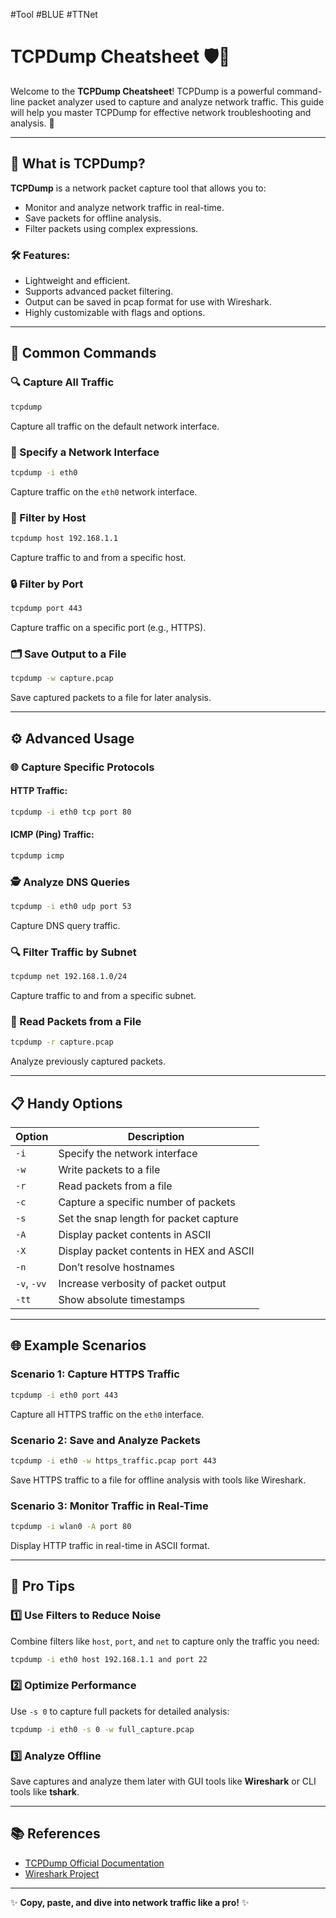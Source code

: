#Tool #BLUE #TTNet 
# TCPDump Cheatsheet 🛡️📡

Welcome to the **TCPDump Cheatsheet**! TCPDump is a powerful command-line packet analyzer used to capture and analyze network traffic. This guide will help you master TCPDump for effective network troubleshooting and analysis. 🚀

---

## 🌟 What is TCPDump?
**TCPDump** is a network packet capture tool that allows you to:
- Monitor and analyze network traffic in real-time.
- Save packets for offline analysis.
- Filter packets using complex expressions.

### 🛠 Features:
- Lightweight and efficient.
- Supports advanced packet filtering.
- Output can be saved in pcap format for use with Wireshark.
- Highly customizable with flags and options.

---

## 🧰 Common Commands

### 🔍 Capture All Traffic
```bash
tcpdump
```
Capture all traffic on the default network interface.

### 📡 Specify a Network Interface
```bash
tcpdump -i eth0
```
Capture traffic on the `eth0` network interface.

### 🎯 Filter by Host
```bash
tcpdump host 192.168.1.1
```
Capture traffic to and from a specific host.

### 🔒 Filter by Port
```bash
tcpdump port 443
```
Capture traffic on a specific port (e.g., HTTPS).

### 🗂 Save Output to a File
```bash
tcpdump -w capture.pcap
```
Save captured packets to a file for later analysis.

---

## ⚙️ Advanced Usage

### 🌐 Capture Specific Protocols
#### HTTP Traffic:
```bash
tcpdump -i eth0 tcp port 80
```
#### ICMP (Ping) Traffic:
```bash
tcpdump icmp
```

### 🕵️ Analyze DNS Queries
```bash
tcpdump -i eth0 udp port 53
```
Capture DNS query traffic.

### 🔍 Filter Traffic by Subnet
```bash
tcpdump net 192.168.1.0/24
```
Capture traffic to and from a specific subnet.

### 📜 Read Packets from a File
```bash
tcpdump -r capture.pcap
```
Analyze previously captured packets.

---

## 📋 Handy Options

| Option           | Description                                   |
|------------------|-----------------------------------------------|
| `-i`             | Specify the network interface                 |
| `-w`             | Write packets to a file                      |
| `-r`             | Read packets from a file                     |
| `-c`             | Capture a specific number of packets         |
| `-s`             | Set the snap length for packet capture       |
| `-A`             | Display packet contents in ASCII             |
| `-X`             | Display packet contents in HEX and ASCII     |
| `-n`             | Don’t resolve hostnames                     |
| `-v`, `-vv`      | Increase verbosity of packet output          |
| `-tt`            | Show absolute timestamps                     |

---

## 🌐 Example Scenarios

### Scenario 1: Capture HTTPS Traffic
```bash
tcpdump -i eth0 port 443
```
Capture all HTTPS traffic on the `eth0` interface.

### Scenario 2: Save and Analyze Packets
```bash
tcpdump -i eth0 -w https_traffic.pcap port 443
```
Save HTTPS traffic to a file for offline analysis with tools like Wireshark.

### Scenario 3: Monitor Traffic in Real-Time
```bash
tcpdump -i wlan0 -A port 80
```
Display HTTP traffic in real-time in ASCII format.

---

## 🚀 Pro Tips

### 1️⃣ Use Filters to Reduce Noise
Combine filters like `host`, `port`, and `net` to capture only the traffic you need:
```bash
tcpdump -i eth0 host 192.168.1.1 and port 22
```

### 2️⃣ Optimize Performance
Use `-s 0` to capture full packets for detailed analysis:
```bash
tcpdump -i eth0 -s 0 -w full_capture.pcap
```

### 3️⃣ Analyze Offline
Save captures and analyze them later with GUI tools like **Wireshark** or CLI tools like **tshark**.

---

## 📚 References
- [TCPDump Official Documentation](https://www.tcpdump.org/manpages/tcpdump.1.html)
- [Wireshark Project](https://www.wireshark.org/)

---

✨ **Copy, paste, and dive into network traffic like a pro!** ✨
